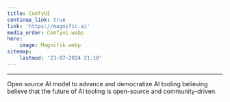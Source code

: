 ```yaml
---
title: ComfyUI
continue_link: true
link: 'https://magnific.ai'
media_order: Comfyui.webp
hero:
    image: Magnifik.webp
sitemap:
    lastmod: '23-07-2024 21:10'
---
```


---
Open source AI model to advance and democratize AI tooling believing believe that the future of AI tooling is open-source and community-driven.